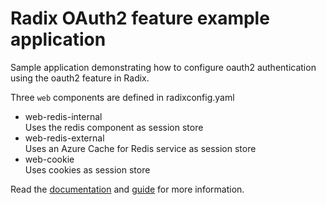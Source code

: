 # Radix OAuth2 feature example application

Sample application demonstrating how to configure oauth2 authentication using  the oauth2 feature in Radix.

Three `web` components are defined in radixconfig.yaml
- web-redis-internal  
  Uses the redis component as session store
- web-redis-external  
  Uses an Azure Cache for Redis service as session store
- web-cookie  
  Uses cookies as session store


Read the [documentation](https://www.radix.equinor.com/references/reference-radix-config/#oauth2)  and [guide](https://www.radix.equinor.com/guides/authentication/#using-the-radix-oauth2-feature) for more information.

